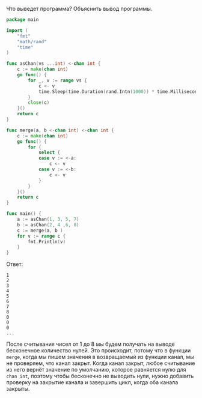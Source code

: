 Что выведет программа? Объяснить вывод программы.

```go
package main

import (
	"fmt"
	"math/rand"
	"time"
)

func asChan(vs ...int) <-chan int {
	c := make(chan int)
	go func() {
		for _, v := range vs {
			c <- v
			time.Sleep(time.Duration(rand.Intn(1000)) * time.Millisecond)
		}
		close(c)
	}()
	return c
}

func merge(a, b <-chan int) <-chan int {
	c := make(chan int)
	go func() {
		for {
			select {
			case v := <-a:
				c <- v
			case v := <-b:
				c <- v
			}
		}
	}()
	return c
}

func main() {
	a := asChan(1, 3, 5, 7)
	b := asChan(2, 4 ,6, 8)
	c := merge(a, b )
	for v := range c {
		fmt.Println(v)
	}
}
```

Ответ:
```
1
2
3
4
5
6
7
8
0
0
0
...
```
После считывания чисел от 1 до 8 мы будем получать на выводе бесконечное количество нулей. Это происходит, потому что в функции `merge`, когда мы пишем значения в возвращаемый из функции канал, мы не проверяем, что канал закрыт. Когда канал закрыт, любое считывание из него вернёт значение по умолчанию, которое равняется нулю для `chan int`, поэтому чтобы бесконечно не выводить нули, нужно добавить проверку на закрытие канала и завершить цикл, когда оба канала закрыты.